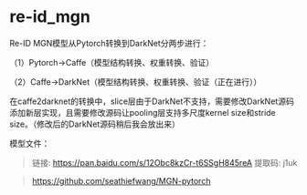 # re-id_mgn
Re-ID MGN模型从Pytorch转换到DarkNet分两步进行：

（1）Pytorch->Caffe（模型结构转换、权重转换、验证）

（2）Caffe->DarkNet（模型结构转换、权重转换、验证（正在进行））

在caffe2darknet的转换中，slice层由于DarkNet不支持，需要修改DarkNet源码添加新层实现，且需要修改源码让pooling层支持多尺度kernel size和stride size。（修改后的DarkNet源码稍后我会放出来）


模型文件：

> 链接: https://pan.baidu.com/s/12Obc8kzCr-t6SSgH845reA 提取码: j1uk

> https://github.com/seathiefwang/MGN-pytorch
